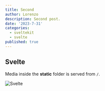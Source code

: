 ```yaml
---
title: Second
author: Lorenzo
description: Second post.
date: '2023-7-31'
categories:
  - sveltekit
  - svelte
published: true
---
```


## Svelte

Media inside the **static** folder is served from `/`.

![Svelte](favicon.png)
